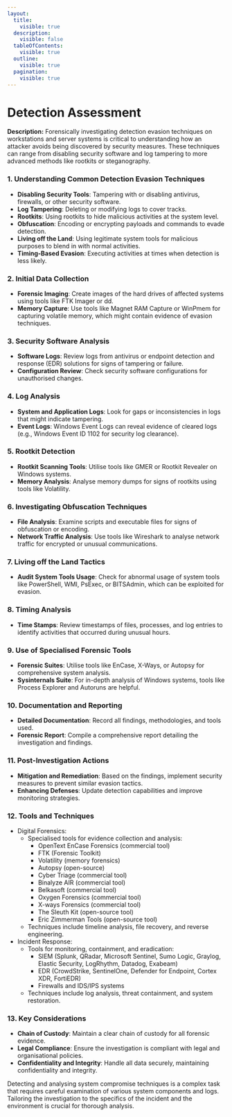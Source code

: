 ```yaml
---
layout:
  title:
    visible: true
  description:
    visible: false
  tableOfContents:
    visible: true
  outline:
    visible: true
  pagination:
    visible: true
---
```


# Detection Assessment

**Description:** Forensically investigating detection evasion techniques on workstations and server systems is critical to understanding how an attacker avoids being discovered by security measures. These techniques can range from disabling security software and log tampering to more advanced methods like rootkits or steganography.

### **1. Understanding Common Detection Evasion Techniques**

* **Disabling Security Tools**: Tampering with or disabling antivirus, firewalls, or other security software.
* **Log Tampering**: Deleting or modifying logs to cover tracks.
* **Rootkits**: Using rootkits to hide malicious activities at the system level.
* **Obfuscation**: Encoding or encrypting payloads and commands to evade detection.
* **Living off the Land**: Using legitimate system tools for malicious purposes to blend in with normal activities.
* **Timing-Based Evasion**: Executing activities at times when detection is less likely.

### **2. Initial Data Collection**

* **Forensic Imaging**: Create images of the hard drives of affected systems using tools like FTK Imager or dd.
* **Memory Capture**: Use tools like Magnet RAM Capture or WinPmem for capturing volatile memory, which might contain evidence of evasion techniques.

### **3. Security Software Analysis**

* **Software Logs**: Review logs from antivirus or endpoint detection and response (EDR) solutions for signs of tampering or failure.
* **Configuration Review**: Check security software configurations for unauthorised changes.

### **4. Log Analysis**

* **System and Application Logs**: Look for gaps or inconsistencies in logs that might indicate tampering.
* **Event Logs**: Windows Event Logs can reveal evidence of cleared logs (e.g., Windows Event ID 1102 for security log clearance).

### **5. Rootkit Detection**

* **Rootkit Scanning Tools**: Utilise tools like GMER or Rootkit Revealer on Windows systems.
* **Memory Analysis**: Analyse memory dumps for signs of rootkits using tools like Volatility.

### **6. Investigating Obfuscation Techniques**

* **File Analysis**: Examine scripts and executable files for signs of obfuscation or encoding.
* **Network Traffic Analysis**: Use tools like Wireshark to analyse network traffic for encrypted or unusual communications.

### **7. Living off the Land Tactics**

* **Audit System Tools Usage**: Check for abnormal usage of system tools like PowerShell, WMI, PsExec, or BITSAdmin, which can be exploited for evasion.

### **8. Timing Analysis**

* **Time Stamps**: Review timestamps of files, processes, and log entries to identify activities that occurred during unusual hours.

### **9. Use of Specialised Forensic Tools**

* **Forensic Suites**: Utilise tools like EnCase, X-Ways, or Autopsy for comprehensive system analysis.
* **Sysinternals Suite**: For in-depth analysis of Windows systems, tools like Process Explorer and Autoruns are helpful.

### **10. Documentation and Reporting**

* **Detailed Documentation**: Record all findings, methodologies, and tools used.
* **Forensic Report**: Compile a comprehensive report detailing the investigation and findings.

### **11. Post-Investigation Actions**

* **Mitigation and Remediation**: Based on the findings, implement security measures to prevent similar evasion tactics.
* **Enhancing Defenses**: Update detection capabilities and improve monitoring strategies.

### **12.**  Tools and Techniques

* Digital Forensics:
  * Specialised tools for evidence collection and analysis:
    * OpenText EnCase Forensics (commercial tool)
    * FTK (Forensic Toolkit)
    * Volatility (memory forensics)
    * Autopsy (open-source)
    * Cyber Triage (commercial tool)
    * Binalyze AIR (commercial tool)
    * Belkasoft (commercial tool)
    * Oxygen Forensics (commercial tool)
    * X-ways Forensics (commercial tool)
    * The Sleuth Kit (open-source tool)
    * Eric Zimmerman Tools (open-source tool)
  * Techniques include timeline analysis, file recovery, and reverse engineering.
* Incident Response:
  * Tools for monitoring, containment, and eradication:
    * SIEM (Splunk, QRadar, Microsoft Sentinel, Sumo Logic, Graylog, Elastic Security, LogRhythm, Datadog, Exabeam)
    * EDR (CrowdStrike, SentinelOne, Defender for Endpoint, Cortex XDR, FortiEDR)
    * Firewalls and IDS/IPS systems
  * Techniques include log analysis, threat containment, and system restoration.

### **13. Key Considerations**

* **Chain of Custody**: Maintain a clear chain of custody for all forensic evidence.
* **Legal Compliance**: Ensure the investigation is compliant with legal and organisational policies.
* **Confidentiality and Integrity**: Handle all data securely, maintaining confidentiality and integrity.

Detecting and analysing system compromise techniques is a complex task that requires careful examination of various system components and logs. Tailoring the investigation to the specifics of the incident and the environment is crucial for thorough analysis.
